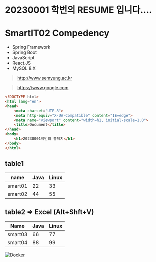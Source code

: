 # 20230001 학번의 RESUME 입니다....

# SmartIT02 Compedency
- Spring Framework
- Spring Boot
- JavaScript
- React.JS
- MySQL 8.X

> http://www.semyung.ac.kr

> https://www.google.com

```html
<!DOCTYPE html>
<html lang="en">
<head>
    <meta charset="UTF-8">
    <meta http-equiv="X-UA-Compatible" content="IE=edge">
    <meta name="viewport" content="width=h1, initial-scale=1.0">
    <title>Document</title>
</head>
<body>
    <h1>20230001학번의 홈페지</h1>
</body>
</html>
```

## table1
| name    | Java | Linux |
| ------- | ---- | ----- |
| smart01 | 22   | 33    |
| smart02 | 44   | 55    |
 
 ## table2 => Excel (Alt+Shft+V)
| Name    | Java | Linux |
|---------|------|-------|
| smart03 | 66   | 77    |
| smart04 | 88   | 99    |



<a href = "https://www.docker.com"><img alt="Docker" src="https://img.shields.io/badge/Docker-007ACC?style=for-the-badge&logo=Docker&logoColor=white" />
